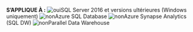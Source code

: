 **S’APPLIQUE À :** ![oui](media/yes.png)SQL Server 2016 et versions ultérieures (Windows uniquement) ![non](media/no.png)Azure SQL Database ![non](media/no.png)Azure Synapse Analytics (SQL DW) ![non](media/no.png)Parallel Data Warehouse
